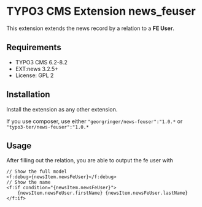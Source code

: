 # TYPO3 CMS Extension news_feuser

This extension extends the news record by a relation to a **FE User**.

## Requirements

- TYPO3 CMS 6.2-8.2
- EXT:news 3.2.5+
- License: GPL 2

## Installation

Install the extension as any other extension.

If you use composer, use either ``"georgringer/news-feuser":"1.0.*`` or ``"typo3-ter/news-feuser":"1.0.*``

## Usage

After filling out the relation, you are able to output the fe user with

```
// Show the full model
<f:debug>{newsItem.newsFeUser}</f:debug>
// Show the name
<f:if condition="{newsItem.newsFeUser}">
    {newsItem.newsFeUser.firstName} {newsItem.newsFeUser.lastName}
</f:if>
```